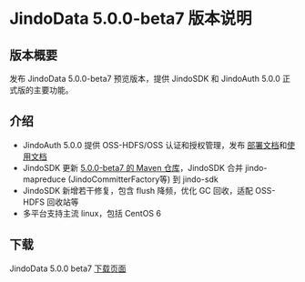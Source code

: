# JindoData 5.0.0-beta7 版本说明

## 版本概要

发布 JindoData 5.0.0-beta7 预览版本，提供 JindoSDK 和 JindoAuth 5.0.0 正式版的主要功能。

## 介绍

- JindoAuth 5.0.0 提供 OSS-HDFS/OSS 认证和授权管理，发布 [部署文档](jindoauth/jindoauth_deploy.md)和[使用文档](jindoauth/jindoauth_emr-next.md)
- JindoSDK 更新 [5.0.0-beta7 的 Maven 仓库](beta7-oss-maven.md)，JindoSDK 合并 jindo-mapreduce (JindoCommitterFactory等) 到 jindo-sdk
- JindoSDK 新增若干修复，包含 flush 降频，优化 GC 回收，适配 OSS-HDFS 回收站等
- 多平台支持主流 linux，包括 CentOS 6

## 下载

JindoData 5.0.0 beta7 [下载页面](jindodata_download.md)